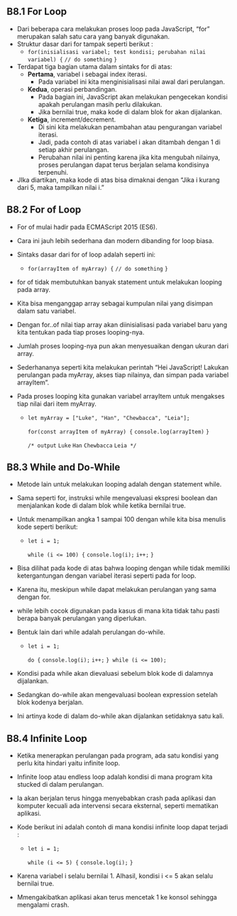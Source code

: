 ## B8.1 For Loop

- Dari beberapa cara melakukan proses loop pada JavaScript, “for” merupakan salah satu cara yang banyak digunakan.
- Struktur dasar dari for tampak seperti berikut :
  - `for(inisialisasi variabel; test kondisi; perubahan nilai variabel) {`
    `// do something`
    `}`
- Terdapat tiga bagian utama dalam sintaks for di atas:
  - **Pertama**, variabel i sebagai index iterasi.
    - Pada variabel ini kita menginisialisasi nilai awal dari perulangan.
  - **Kedua**, operasi perbandingan.
    - Pada bagian ini, JavaScript akan melakukan pengecekan kondisi apakah perulangan masih perlu dilakukan.
    - Jika bernilai true, maka kode di dalam blok for akan dijalankan.
  - **Ketiga**, increment/decrement.
    - Di sini kita melakukan penambahan atau pengurangan variabel iterasi.
    - Jadi, pada contoh di atas variabel i akan ditambah dengan 1 di setiap akhir perulangan.
    - Perubahan nilai ini penting karena jika kita mengubah nilainya, proses perulangan dapat terus berjalan selama kondisinya terpenuhi.
- JIka diartikan, maka kode di atas bisa dimaknai dengan “Jika i kurang dari 5, maka tampilkan nilai i.”

## B8.2 For of Loop

- For of mulai hadir pada ECMAScript 2015 (ES6).
- Cara ini jauh lebih sederhana dan modern dibanding for loop biasa.
- Sintaks dasar dari for of loop adalah seperti ini:
  - `for(arrayItem of myArray) {`
    `// do something`
    `}`
- for of tidak membutuhkan banyak statement untuk melakukan looping pada array.
- Kita bisa menganggap array sebagai kumpulan nilai yang disimpan dalam satu variabel.
- Dengan for..of nilai tiap array akan diinisialisasi pada variabel baru yang kita tentukan pada tiap proses looping-nya.
- Jumlah proses looping-nya pun akan menyesuaikan dengan ukuran dari array.
- Sederhananya seperti kita melakukan perintah “Hei JavaScript! Lakukan perulangan pada myArray, akses tiap nilainya, dan simpan pada variabel arrayItem”.
- Pada proses looping kita gunakan variabel arrayItem untuk mengakses tiap nilai dari item myArray.

  - `let myArray = ["Luke", "Han", "Chewbacca", "Leia"];`

    `for(const arrayItem of myArray) {`
    `console.log(arrayItem)`
    `}`

    `/* output`
    `Luke`
    `Han`
    `Chewbacca`
    `Leia */`

## B8.3 While and Do-While

- Metode lain untuk melakukan looping adalah dengan statement while.
- Sama seperti for, instruksi while mengevaluasi ekspresi boolean dan menjalankan kode di dalam blok while ketika bernilai true.
- Untuk menampilkan angka 1 sampai 100 dengan while kita bisa menulis kode seperti berikut:

  - `let i = 1;`

    `while (i <= 100) {`
    `console.log(i);`
    `i++;`
    `}`

- Bisa dilihat pada kode di atas bahwa looping dengan while tidak memiliki ketergantungan dengan variabel iterasi seperti pada for loop.
- Karena itu, meskipun while dapat melakukan perulangan yang sama dengan for.
- while lebih cocok digunakan pada kasus di mana kita tidak tahu pasti berapa banyak perulangan yang diperlukan.
- Bentuk lain dari while adalah perulangan do-while.

  - `let i = 1;`

    `do {`
    `console.log(i);`
    `i++;`
    `} while (i <= 100);`

- Kondisi pada while akan dievaluasi sebelum blok kode di dalamnya dijalankan.
- Sedangkan do-while akan mengevaluasi boolean expression setelah blok kodenya berjalan.
- Ini artinya kode di dalam do-while akan dijalankan setidaknya satu kali.

## B8.4 Infinite Loop

- Ketika menerapkan perulangan pada program, ada satu kondisi yang perlu kita hindari yaitu infinite loop.
- Infinite loop atau endless loop adalah kondisi di mana program kita stucked di dalam perulangan.
- Ia akan berjalan terus hingga menyebabkan crash pada aplikasi dan komputer kecuali ada intervensi secara eksternal, seperti mematikan aplikasi.
- Kode berikut ini adalah contoh di mana kondisi infinite loop dapat terjadi :

  - `let i = 1;`

    `while (i <= 5) {`
    `console.log(i);`
    `}`

- Karena variabel i selalu bernilai 1. Alhasil, kondisi i <= 5 akan selalu bernilai true.
- Mmengakibatkan aplikasi akan terus mencetak 1 ke konsol sehingga mengalami crash.
